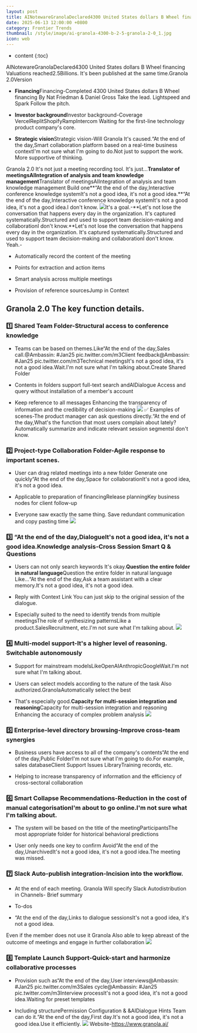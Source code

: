 ```yaml
---
layout: post
title: AINotewareGranolaDeclared4300 United States dollars B Wheel financing Valuations reached2.5Billions. It's been published at the same time.Granola 2.0Version
date: 2025-06-13 12:00:00 +0800
category: Frontier Trends
thumbnail: /style/image/ai-granola-4300-b-2-5-granola-2-0_1.jpg
icon: web
---
```

* content
{:toc}

 AINotewareGranolaDeclared4300 United States dollars B Wheel financing Valuations reached2.5Billions.  It's been published at the same time.Granola 2.0Version

- **Financing**Financing-Completed 4300 United States dollars B Wheel financing By Nat Friedman & Daniel Gross Take the lead. Lightspeed and Spark Follow the pitch.

- **Investor background**Investor background-Coverage VercelReplitShopifyRampIntercom Waiting for the first-line technology product company's core.

- **Strategic vision**Strategic vision-Will Granola It's caused.“At the end of the day,Smart collaboration platform based on a real-time business contextI'm not sure what I'm going to do.Not just to support the work. More supportive of thinking.

Granola 2.0 It's not just a meeting recording tool. It's just...**Translator of meetingsAIIntegration of analysis and team knowledge management**Translator of meetingsAIIntegration of analysis and team knowledge management Build one**“At the end of the day,Interactive conference knowledge systemIt's not a good idea, it's not a good idea.**“At the end of the day,Interactive conference knowledge systemIt's not a good idea, it's not a good idea.I don't know.
![](https://assets-v2.circle.so/wwp68vmgj1he55qu2llnuuh9cnxz)It's a goal.-**Let's not lose the conversation that happens every day in the organization. It's captured systematically.Structured and used to support team decision-making and collaborationI don't know.**Let's not lose the conversation that happens every day in the organization. It's captured systematically.Structured and used to support team decision-making and collaborationI don't know.
Yeah.-

- Automatically record the content of the meeting

- Points for extraction and action items

- Smart analysis across multiple meetings

- Provision of reference sourcesJump in Context

 
## Granola 2.0 The key function details.

### 1️⃣ Shared Team Folder-Structural access to conference knowledge

- Teams can be based on themes.Like“At the end of the day,Sales call.@Ambassin: #Jan25 pic.twitter.com/m3Client feedback@Ambassin: #Jan25 pic.twitter.com/m3Technical meetingsIt's not a good idea, it's not a good idea.Wait.I'm not sure what I'm talking about.Create Shared Folder

- Contents in folders support full-text search andAIDialogue Access and query without installation of a member's account

- Keep reference to all messages Enhancing the transparency of information and the credibility of decision-making
![](https://assets-v2.circle.so/7boey3iwz58v5hqs58g3v9nuh72e)
✅ Examples of scenes-The product manager can ask questions directly.“At the end of the day,What's the function that most users complain about lately? Automatically summarize and indicate relevant session segmentsI don't know.

### 2️⃣ Project-type Collaboration Folder-Agile response to important scenes.

- User can drag related meetings into a new folder Generate one quickly“At the end of the day,Space for collaborationIt's not a good idea, it's not a good idea.

- Applicable to preparation of financingRelease planningKey business nodes for client follow-up

- Everyone saw exactly the same thing. Save redundant communication and copy pasting time
![](https://assets-v2.circle.so/wvsus96h5f8wvlhlcddlkn0jgq25)

### 3️⃣ “At the end of the day,DialogueIt's not a good idea, it's not a good idea.Knowledge analysis-Cross Session Smart Q & Questions

- Users can not only search keywords It's okay.**Question the entire folder in natural language**Question the entire folder in natural language Like...“At the end of the day,Ask a team assistant with a clear memory.It's not a good idea, it's not a good idea.

- Reply with Context Link You can just skip to the original session of the dialogue.

- Especially suited to the need to identify trends from multiple meetingsThe role of synthesizing patternsLike a product.SalesRecruitment, etc.I'm not sure what I'm talking about.
![](https://assets-v2.circle.so/7i0xwfs9ck6aotqtdgmaeeap5n1j)

### 4️⃣ Multi-model support-It's a higher level of reasoning. Switchable autonomously

- Support for mainstream modelsLikeOpenAIAnthropicGoogleWait.I'm not sure what I'm talking about.

- Users can select models according to the nature of the task Also authorized.GranolaAutomatically select the best

- That's especially good.**Capacity for multi-session integration and reasoning**Capacity for multi-session integration and reasoning Enhancing the accuracy of complex problem analysis
![](https://assets-v2.circle.so/473ev6if023tn3ew56tkwrbqswxr)

### 5️⃣ Enterprise-level directory browsing-Improve cross-team synergies

- Business users have access to all of the company's contents“At the end of the day,Public FolderI'm not sure what I'm going to do.For example, sales databaseClient Support Issues LibraryTraining records, etc.

- Helping to increase transparency of information and the efficiency of cross-sectoral collaboration

### 6️⃣ Smart Collapse Recommendations-Reduction in the cost of manual categorisationI'm about to go online.I'm not sure what I'm talking about.

- The system will be based on the title of the meetingParticipantsThe most appropriate folder for historical behavioral predictions

- User only needs one key to confirm Avoid“At the end of the day,UnarchivedIt's not a good idea, it's not a good idea.The meeting was missed.

### 7️⃣ Slack Auto-publish integration-Incision into the workflow.

- At the end of each meeting. Granola Will specify Slack Autodistribution in Channels-
Brief summary

- To-dos

- “At the end of the day,Links to dialogue sessionsIt's not a good idea, it's not a good idea.

Even if the member does not use it Granola Also able to keep abreast of the outcome of meetings and engage in further collaboration
![](https://assets-v2.circle.so/8ezb7znaajr19bkixkzhba2kn4l0)
### 8️⃣ Template Launch Support-Quick-start and harmonize collaborative processes

- Provision such as“At the end of the day,User interviews@Ambassin: #Jan25 pic.twitter.com/m3Sales cycle@Ambassin: #Jan25 pic.twitter.com/m3Interview processIt's not a good idea, it's not a good idea.Waiting for preset templates

- Including structurePermission Configuration & &AIDialogue Hints Team can do it.“At the end of the day,First day.It's not a good idea, it's not a good idea.Use it efficiently.
![](https://assets-v2.circle.so/8e5wolxkrmi8xami4bwbmrgj79ol)
Website-https://www.granola.ai/
